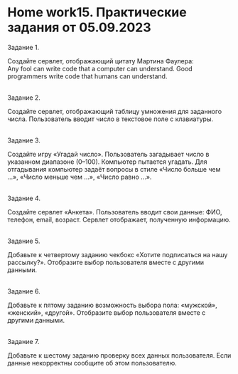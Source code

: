 # <b>Home work15. Практические задания от 05.09.2023</b>

Задание 1.<br>

Создайте сервлет, отображающий цитату Мартина Фаулера:<br>
Any fool can write code that a computer can understand. Good programmers write code that humans can understand.

<br>Задание 2.<br>

Создайте сервлет, отображающий таблицу умножения для заданного числа. Пользователь вводит число в текстовое поле с клавиатуры.

<br>Задание 3.<br>

Создайте игру «Угадай число». Пользователь загадывает число в указанном диапазоне (0–100). Компьютер пытается угадать. Для отгадывания компьютер задаёт вопросы в стиле «Число больше чем …», «Число меньше чем …», «Число равно ...».

<br>Задание 4.<br>

Создайте сервлет «Анкета». Пользователь вводит свои данные: ФИО, телефон, email, возраст. Сервлет отображает, полученную информацию.

<br>Задание 5.<br>

Добавьте к четвертому заданию чекбокс «Хотите подписаться на нашу рассылку?». Отобразите выбор пользователя вместе с другими данными.

<br>Задание 6.<br>

Добавьте к пятому заданию возможность выбора пола: «мужской», «женский», «другой». Отобразите выбор пользователя вместе с другими данными.

<br>Задание 7.<br>

Добавьте к шестому заданию проверку всех данных пользователя. Если данные некорректны сообщите об этом пользователю.